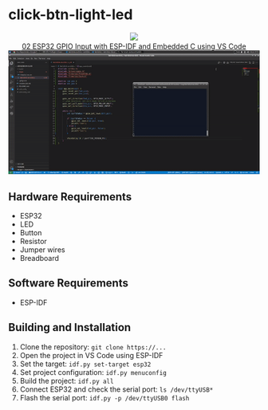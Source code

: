 # click-btn-light-led

<div align="center">
    <img src="./hardware.gif" height="650px"><br />
    <a href="https://www.youtube.com/watch?v=sThzwX8AuPA&list=PLOYsAys6a6mmeowMVksJWEIzdKOBMh20q&index=2&ab_channel=voidloopRobotech%26Automation" target="_blank" rel="noopener noreferrer">02 ESP32 GPIO Input with ESP-IDF and Embedded C using VS Code</a><br />
    <img src="./output.gif"><br />
</div>

## Hardware Requirements

*   ESP32
*   LED
*   Button
*   Resistor
*   Jumper wires
*   Breadboard

## Software Requirements

*   ESP-IDF

## Building and Installation

1.  Clone the repository: `git clone https://...`
2.  Open the project in VS Code using ESP-IDF
3.  Set the target: `idf.py set-target esp32`
4.  Set project configuration: `idf.py menuconfig`
3.  Build the project: `idf.py all`
4.  Connect ESP32 and check the serial port: `ls /dev/ttyUSB*`
4.  Flash the serial port: `idf.py -p /dev/ttyUSB0 flash`